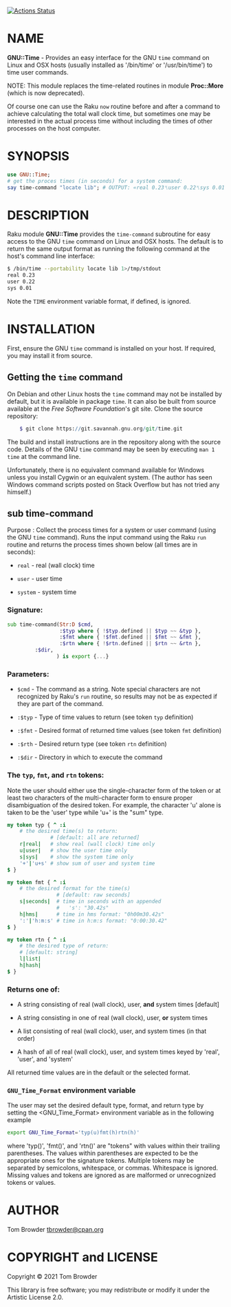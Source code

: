 [![Actions Status](https://github.com/tbrowder/GNU-Time/workflows/test/badge.svg)](https://github.com/tbrowder/GNU-Time/actions)

NAME
====

**GNU::Time** - Provides an easy interface for the GNU `time` command on Linux and OSX hosts (usually installed as '/bin/time' or '/usr/bin/time') to time user commands.

NOTE: This module replaces the time-related routines in module **Proc::More** (which is now deprecated).

Of course one can use the Raku `now` routine before and after a command to achieve calculating the total wall clock time, but sometimes one may be interested in the actual process time without including the times of other processes on the host computer.

SYNOPSIS
========

```raku
use GNU::Time;
# get the proces times (in seconds) for a system command:
say time-command "locate lib"; # OUTPUT: «real 0.23␤user 0.22␤sys 0.01␤»
```

DESCRIPTION
===========

Raku module **GNU::Time** provides the `time-command` subroutine for easy access to the GNU `time` command on Linux and OSX hosts. The default is to return the same output format as running the following command at the host's command line interface:

```bash
$ /bin/time --portability locate lib 1>/tmp/stdout
real 0.23
user 0.22
sys 0.01
```

Note the `TIME` environment variable format, if defined, is ignored.

INSTALLATION
============



First, ensure the GNU `time` command is installed on your host. If required, you may install it from source.

Getting the `time` command
--------------------------

On Debian and other Linux hosts the `time` command may not be installed by default, but it is available in package `time`. It can also be built from source available at the *Free Software Foundation*'s git site. Clone the source repository:

```raku
    $ git clone https://git.savannah.gnu.org/git/time.git
```

The build and install instructions are in the repository along with the source code. Details of the GNU `time` command may be seen by executing `man 1 time` at the command line.

Unfortunately, there is no equivalent command available for Windows unless you install Cygwin or an equivalent system. (The author has seen Windows command scripts posted on Stack Overflow but has not tried any himself.)

sub time-command
----------------

Purpose : Collect the process times for a system or user command (using the GNU `time` command). Runs the input command using the Raku `run` routine and returns the process times shown below (all times are in seconds):

  * `real` - real (wall clock) time

  * `user` - user time

  * `system` - system time

### Signature:

```raku
sub time-command(Str:D $cmd,
                 :$typ where { !$typ.defined || $typ ~~ &typ },
                 :$fmt where { !$fmt.defined || $fmt ~~ &fmt },
                 :$rtn where { !$rtn.defined || $rtn ~~ &rtn },
		 :$dir,
                ) is export {...}
```

### Parameters:

  * `$cmd` - The command as a string. Note special characters are not recognized by Raku's `run` routine, so results may not be as expected if they are part of the command.

  * `:$typ` - Type of time values to return (see token `typ` definition)

  * `:$fmt` - Desired format of returned time values (see token `fmt` definition)

  * `:$rth` - Desired return type (see token `rtn` definition)

  * `:$dir` - Directory in which to execute the command

### The `typ`, `fmt`, and `rtn` tokens:

Note the user should either use the single-character form of the token or at least two characters of the multi-character form to ensure proper disambiguation of the desired token. For example, the character 'u' alone is taken to be the 'user' type while 'u+' is the "sum" type.

```raku
my token typ { ^ :i
    # the desired time(s) to return:
              # [default: all are returned]
    r|real|   # show real (wall clock) time only
    u|user|   # show the user time only
    s|sys|    # show the system time only
    '+'|'u+s' # show sum of user and system time
$ }

my token fmt { ^ :i
    # the desired format for the time(s)
                # [default: raw seconds]
    s|seconds|  # time in seconds with an appended
                #   's': "30.42s"
    h|hms|      # time in hms format: "0h00m30.42s"
    ':'|'h:m:s' # time in h:m:s format: "0:00:30.42"
$ }

my token rtn { ^ :i
    # the desired type of return:
    # [default: string]
    l|list|  
    h|hash|  
$ }
```

### Returns one of:

  * A string consisting of real (wall clock), user, **and** system times [default]

  * A string consisting in one of real (wall clock), user, **or** system times

  * A list consisting of real (wall clock), user, and system times (in that order)

  * A hash of all of real (wall clock), user, and system times keyed by 'real', 'user', and 'system'

All returned time values are in the default or the selected format.

### `GNU_Time_Format` environment variable

The user may set the desired default type, format, and return type by setting the <GNU_Time_Format> environment variable as in the following example

```sh
export GNU_Time_Format='typ(u)fmt(h)rtn(h)'
```

where 'typ()', 'fmt()', and 'rtn()' are "tokens" with values within their trailing parentheses. The values within parentheses are expected to be the appropriate ones for the signature tokens. Multiple tokens may be separated by semicolons, whitespace, or commas. Whitespace is ignored. Missing values and tokens are ignored as are malformed or unrecognized tokens or values.

AUTHOR
======

Tom Browder <tbrowder@cpan.org>

COPYRIGHT and LICENSE
=====================

Copyright © 2021 Tom Browder

This library is free software; you may redistribute or modify it under the Artistic License 2.0.

